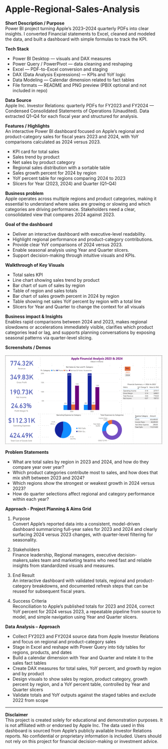 # Apple-Regional-Sales-Analysis
**Short Description / Purpose**  
Power BI project turning Apple’s 2023–2024 quarterly PDFs into clear insights. I converted Financial statements to Excel, cleaned and modeled the data, and built a dashboard with simple formulas to track the KPI.  

**Tech Stack**  
- Power BI Desktop — visuals and DAX measures  
- Power Query / PowerPivot — data cleaning and reshaping  
- Excel — PDF-to-Excel conversion and staging  
- DAX (Data Analysis Expressions) — KPIs and YoY logic  
- Data Modeling — Calendar dimension related to fact tables  
- File formats — README and PNG preview (PBIX optional and not included in repo)  

**Data Source**  
Apple Inc. Investor Relations: quarterly PDFs for FY2023 and FY2024 — Condensed Consolidated Statements of Operations (Unaudited). Data extracted Q1–Q4 for each fiscal year and structured for analysis.  

**Features / Highlights**  
An interactive Power BI dashboard focused on Apple’s regional and product-category sales for fiscal years 2023 and 2024, with YoY comparisons calculated as 2024 versus 2023.  
- KPI card for total sales  
- Sales trend by product  
- Net sales by product category  
- Regional sales distribution with a sortable table  
- Sales growth percent for 2024 by region  
- YoY percent table for regions comparing 2024 to 2023  
- Slicers for Year (2023, 2024) and Quarter (Q1–Q4)  

**Business problem**  
Apple operates across multiple regions and product categories, making it essential to understand where sales are growing or slowing and which categories are driving performance. Stakeholders need a clear, consolidated view that compares 2024 against 2023.

**Goal of the dashboard**  
- Deliver an interactive dashboard with executive-level readability.  
- Highlight regional performance and product-category contributions.  
- Provide clear YoY comparisons of 2024 versus 2023.  
- Enable seasonal analysis using Year and Quarter slicers.  
- Support decision-making through intuitive visuals and KPIs.   

**Walkthrough of Key Visuals**  
- Total sales KPI  
- Line chart showing sales trend by product  
- Bar chart of sum of sales by region  
- Table of region and sales totals  
- Bar chart of sales growth percent in 2024 by region  
- Table showing net sales YoY percent by region with a total line  
- Slicers for Year and Quarter to change the context for all visuals  

**Business impact & Insights**  
Enables rapid comparisons between 2024 and 2023, makes regional slowdowns or accelerations immediately visible, clarifies which product categories lead or lag, and supports planning conversations by exposing seasonal patterns via quarter-level slicing.  

**Screenshots / Demos**  

![Dashboard preview](https://github.com/tansam779-oss/apple-financial/blob/main/screenshot%20BI.png)  

**Problem Statements**  
- What are total sales by region in 2023 and 2024, and how do they compare year over year?  
- Which product categories contribute most to sales, and how does that mix shift between 2023 and 2024?  
- Which regions show the strongest or weakest growth in 2024 versus 2023?  
- How do quarter selections affect regional and category performance within each year?  

**Approach - Project Planning & Aims Grid**  
1. Purpose  
Convert Apple’s reported data into a consistent, model-driven dashboard summarizing full-year sales for 2023 and 2024 and clearly surfacing 2024 versus 2023 changes, with quarter-level filtering for seasonality.  

2. Stakeholders  
Finance leadership, Regional managers, executive decision-makers,sales team and marketing teams who need fast and reliable insights from standardized visuals and measures.  

3. End Result  
An interactive dashboard with validated totals, regional and product-category breakdowns, and documented refresh steps that can be reused for subsequent fiscal years.  

4. Success Criteria  
Reconciliation to Apple’s published totals for 2023 and 2024, correct YoY percent for 2024 versus 2023, a repeatable pipeline from source to model, and simple navigation using Year and Quarter slicers.  

**Data Analysis – Approach**  
- Collect FY2023 and FY2024 source data from Apple Investor Relations and focus on regional and product-category sales  
- Stage in Excel and reshape with Power Query into tidy tables for regions, products, and dates  
- Build a calendar dimension with Year and Quarter and relate it to the sales fact tables  
- Create DAX measures for total sales, YoY percent, and growth by region and by product  
- Design visuals to show sales by region, product category, growth percent by region, and a YoY percent table, controlled by Year and Quarter slicers  
- Validate totals and YoY outputs against the staged tables and exclude 2022 from scope  

---

**Disclaimer**  
This project is created solely for educational and demonstration purposes. It is not affiliated with or endorsed by Apple Inc. The data used in this dashboard is sourced from Apple’s publicly available Investor Relations reports. No confidential or proprietary information is included. Users should not rely on this project for financial decision-making or investment advice.  
